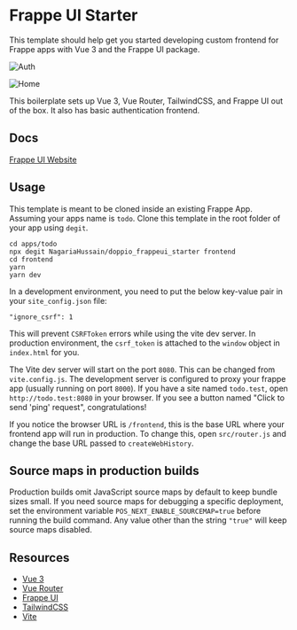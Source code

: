 # Frappe UI Starter

This template should help get you started developing custom frontend for Frappe
apps with Vue 3 and the Frappe UI package.

![Auth](https://user-images.githubusercontent.com/34810212/236846289-ac31c292-81ea-4456-be65-95773a4049be.png)

![Home](https://user-images.githubusercontent.com/34810212/236846299-fd534e2b-1c06-4f01-a4f2-91a27547cd55.png)

This boilerplate sets up Vue 3, Vue Router, TailwindCSS, and Frappe UI out of
the box. It also has basic authentication frontend.

## Docs

[Frappe UI Website](https://frappeui.com)

## Usage

This template is meant to be cloned inside an existing Frappe App. Assuming your
apps name is `todo`. Clone this template in the root folder of your app using `degit`.

```
cd apps/todo
npx degit NagariaHussain/doppio_frappeui_starter frontend
cd frontend
yarn
yarn dev
```

In a development environment, you need to put the below key-value pair in your `site_config.json` file:

```
"ignore_csrf": 1
```

This will prevent `CSRFToken` errors while using the vite dev server. In production environment, the `csrf_token` is attached to the `window` object in `index.html` for you.

The Vite dev server will start on the port `8080`. This can be changed from `vite.config.js`.
The development server is configured to proxy your frappe app (usually running on port `8000`). If you have a site named `todo.test`, open `http://todo.test:8080` in your browser. If you see a button named "Click to send 'ping' request", congratulations!

If you notice the browser URL is `/frontend`, this is the base URL where your frontend app will run in production.
To change this, open `src/router.js` and change the base URL passed to `createWebHistory`.

## Source maps in production builds

Production builds omit JavaScript source maps by default to keep bundle sizes small. If you need source maps for debugging a specific deployment, set the environment variable `POS_NEXT_ENABLE_SOURCEMAP=true` before running the build command. Any value other than the string `"true"` will keep source maps disabled.

## Resources

- [Vue 3](https://v3.vuejs.org/guide/introduction.html)
- [Vue Router](https://next.router.vuejs.org/guide/)
- [Frappe UI](https://github.com/frappe/frappe-ui)
- [TailwindCSS](https://tailwindcss.com/docs/utility-first)
- [Vite](https://vitejs.dev/guide/)
